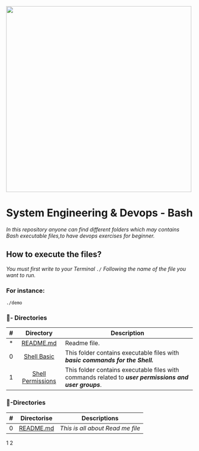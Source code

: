 <img src="https://bashlogo.com/img/logo/png/monochrome_dark.png" high="" width="500">

# System Engineering & Devops - Bash

_In this repository anyone can find different folders which may contains Bash executable files,to have devops exercises for beginner._

## How to execute the files?
_You must first write to your Terminal `./` Following the name of the file you want to run._
### For instance:
```
./demo
```
### :file_folder:- Directories

#|Directory|Description
---|:---:|---
*|[README.md](./README.md)| Readme file.
0|[Shell Basic](./0x00-shell_basics)|This folder contains executable files with **_basic commands for the Shell._**
1|[Shell Permissions](./0x01-shell_permissions)| This folder contains executable files with commands related to **_user permissions and user groups_**.
### :file_folder:-Directories
#|Directorise|Descriptions
---|:---:|---
0|[README.md](.README.md)|*This is all about Read me file*
1
2
